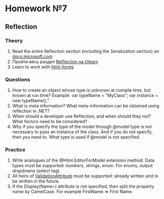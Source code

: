 # Homework №7

## Reflection

### Theory
 1. Read the entire Reflection section (including the Serialization section) on [docs.microsoft.com](https://docs.microsoft.com/en-us/dotnet/csharp/programming-guide/concepts/reflection)
 2. Пройти весь раздел [Relflection на Ulearn](https://ulearn.me/course/basicprogramming2/Refleksiya_Klass_Type_8386b127-ea69-465d-87ba-24e08df9f6d2)
 3. Learn to work with [html-forms](https://www.w3schools.com/html/html_forms.asp)

### Questions
 1. How to create an object whose type is unknown at compile time, but known at run time? Example: var typeName = "MyClass"; var instance = new typeName();".
 2. What is meta information? What meta-information can be obtained using reflection in .NET?
 3. When should a developer use Reflection, and when should they not? What factors need to be considered?
 4. Why if you specify the type of the model through @model type is not necessary to pass an instance of the class. And if you do not specify, then you need to. What type is used if @model is not specified.

### Practice
 1. Write analogues of the @Html.EditorForModel extension method. Data types must be supported: numbers, strings, enum. For enums, output dropdowns (select tag).
 2. All heirs of [ValidationAttribute](https://docs.microsoft.com/en-us/dotnet/api/system.componentmodel.dataannotations.validationattribute?view=net-5.0) must be supported: already written and to be written in the future.
 3. If the Display(Name=) attribute is not specified, then split the property name by CamelCase. For example FirstName => First Name.
                